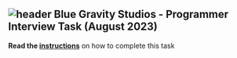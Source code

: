 ![header](https://github.com/milenasrocha/blue-gravity-programmer/assets/67220184/71d22289-f6e2-473b-8227-43187befeaa6)
 Blue Gravity Studios - Programmer Interview Task (August 2023)
---
**Read the [instructions](https://bluegravity.notion.site/Programmer-Interview-54d0673473414d42b6a6ca7e5d90d5a9)** on how to complete this task
